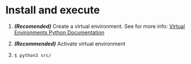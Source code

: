 # Install and execute
1) ***(Recomended)*** Create a virtual environment.
See for more info: [Virtual Environments Python Documentation](https://docs.python.org/3.6/library/venv.html#creating-virtual-environments)

2) ***(Recommended)*** Activate virtual environment

3) `$ python3 src/`

